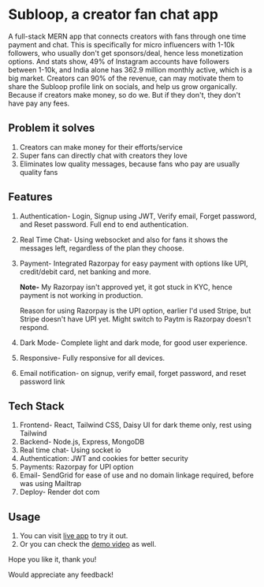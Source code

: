 # Subloop, a creator fan chat app

A full-stack MERN app that connects creators with fans through one time payment and chat. This is specifically for micro influencers with 1-10k followers, who usually don't get sponsors/deal, hence less monetization options. And stats show, 49% of Instagram accounts have followers between 1-10k, and India alone has 362.9 million monthly active, which is a big market. Creators can 90% of the revenue, can may motivate them to share the Subloop profile link on socials, and help us grow organically. Because if creators make money, so do we. But if they don't, they don't have pay any fees.

## Problem it solves

1. Creators can make money for their efforts/service
2. Super fans can directly chat with creators they love
3. Eliminates low quality messages, because fans who pay are usually quality fans

## Features

1. Authentication- Login, Signup using JWT, Verify email, Forget password, and Reset password. Full end to end authentication.

2. Real Time Chat- Using websocket and also for fans it shows the messages left, regardless of the plan they choose.

3. Payment- Integrated Razorpay for easy payment with options like UPI, credit/debit card, net banking and more.

   **Note-** My Razorpay isn't approved yet, it got stuck in KYC, hence payment is not working in production.

   Reason for using Razorpay is the UPI option, earlier I'd used Stripe, but Stripe doesn't have UPI yet. Might switch to Paytm is Razorpay doesn't respond.

4. Dark Mode- Complete light and dark mode, for good user experience.

5. Responsive- Fully responsive for all devices.

6. Email notification- on signup, verify email, forget password, and reset password link

## Tech Stack

1. Frontend- React, Tailwind CSS, Daisy UI for dark theme only, rest using Tailwind
2. Backend- Node.js, Express, MongoDB
3. Real time chat- Using socket io
4. Authentication: JWT and cookies for better security
5. Payments: Razorpay for UPI option
6. Email- SendGrid for ease of use and no domain linkage required, before was using Mailtrap
7. Deploy- Render dot com

## Usage

1. You can visit [live app](https://subloop-frontend.onrender.com/) to try it out.
2. Or you can check the [demo video](https://youtu.be/9SHkXQzMqik) as well.

Hope you like it, thank you!

Would appreciate any feedback!
